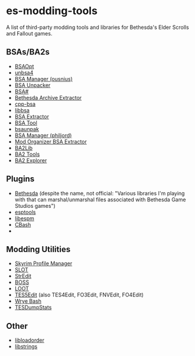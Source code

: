 # es-modding-tools
A list of third-party modding tools and libraries for Bethesda's Elder Scrolls and Fallout games.

## BSAs/BA2s

* [BSAOpt](https://github.com/Ethatron/bsaopt)
* [unbsa4](https://github.com/angeld29/unbsa4)
* [BSA Manager (ousnius)](https://github.com/ousnius/BSA-Manager)
* [BSA Unpacker](https://github.com/pseudoh/BSAUnPacker)
* [BSA#](https://github.com/jzebedee/bsasharp)
* [Bethesda Archive Extractor](https://github.com/jonwd7/bae)
* [cpp-bsa](https://github.com/Yacoby/cpp-bsa)
* [libbsa](https://github.com/WrinklyNinja/libbsa)
* [BSA Extractor](https://github.com/CynicRus/BSAExtractor)
* [BSA Tool](https://github.com/Dysperia/BSATool)
* [bsaunpak](https://github.com/figment/bsaunpak)
* [BSA Manager (philjord)](https://github.com/philjord/BSAManager)
* [Mod Organizer BSA Extractor](https://github.com/TanninOne/modorganizer-bsa_extractor)
* [BA2Lib](https://github.com/digitalutopia1/BA2Lib)
* [BA2 Tools](https://github.com/miere43/ba2tools)
* [BA2 Explorer](https://github.com/miere43/ba2explorer)

## Plugins

* [Bethesda](https://github.com/acsellers/bethesda) (despite the name, not official: "Various libraries I'm playing with that can marshal/unmarshal files associated with Bethesda Game Studios games")
* [esptools](https://github.com/anahuj/esptools)
* [libespm](https://github.com/WrinklyNinja/libespm)
* [CBash](https://github.com/Ethatron/CBash)
* 

## Modding Utilities

* [Skyrim Profile Manager](https://github.com/camvr/Skyrim-Profile-Manager)
* [SLOT](https://github.com/matortheeternal/SLOT)
* [StrEdit](https://github.com/WrinklyNinja/stredit)
* [BOSS](https://github.com/boss-developers)
* [LOOT](https://github.com/loot)
* [TES5Edit](https://github.com/TES5Edit) (also TES4Edit, FO3Edit, FNVEdit, FO4Edit)
* [Wrye Bash](https://github.com/wrye-bash)
* [TESDumpStats](https://github.com/lojack5/TESDumpStats)

## Other

* [libloadorder](https://github.com/WrinklyNinja/libloadorder)
* [libstrings](https://github.com/WrinklyNinja/libstrings)
